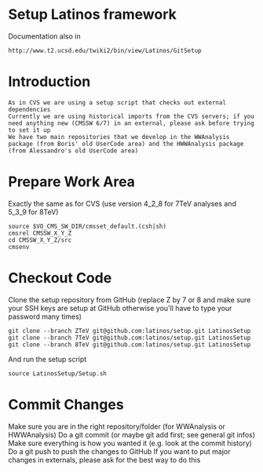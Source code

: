 Setup Latinos framework
=======================

Documentation also in

    http://www.t2.ucsd.edu/twiki2/bin/view/Latinos/GitSetup

# Introduction

    As in CVS we are using a setup script that checks out external dependencies
    Currently we are using historical imports from the CVS servers; if you need anything new (CMSSW 6/7) in an external, please ask before trying to set it up
    We have two main repositories that we develop in the WWAnalysis package (from Boris' old UserCode area) and the HWWAnalysis package (from Alessandro's old UserCode area) 


# Prepare Work Area

Exactly the same as for CVS (use version 4_2_8 for 7TeV analyses and 5_3_9 for 8TeV) 

    source $VO_CMS_SW_DIR/cmsset_default.(csh|sh)
    cmsrel CMSSW_X_Y_Z
    cd CMSSW_X_Y_Z/src
    cmsenv


# Checkout Code

Clone the setup repository from GitHub (replace Z by 7 or 8 and make sure your SSH keys are setup at GitHub otherwise you'll have to type your password many times) 

    git clone --branch ZTeV git@github.com:latinos/setup.git LatinosSetup
    git clone --branch 7TeV git@github.com:latinos/setup.git LatinosSetup
    git clone --branch 8TeV git@github.com:latinos/setup.git LatinosSetup

And run the setup script 

    source LatinosSetup/Setup.sh


# Commit Changes

Make sure you are in the right repository/folder (for WWAnalysis or HWWAnalysis)
Do a git commit (or maybe git add first; see general git infos)
Make sure everything is how you wanted it (e.g. look at the commit history)
Do a git push to push the changes to GitHub
If you want to put major changes in externals, please ask for the best way to do this 


